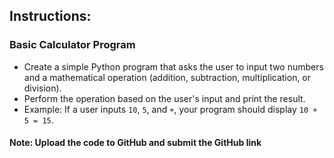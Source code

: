 ## Instructions:

### Basic Calculator Program

- Create a simple Python program that asks the user to input two numbers and a mathematical operation (addition, subtraction, multiplication, or division).
- Perform the operation based on the user's input and print the result.
- Example: If a user inputs `10`, `5`, and `+`, your program should display `10 + 5 = 15`.



#### Note: Upload the code to GitHub and submit the GitHub link
